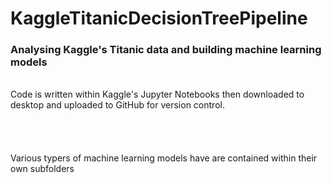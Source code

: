 # KaggleTitanicDecisionTreePipeline <br />

### Analysing Kaggle's Titanic data and building machine learning models <br />

<br />
Code is written within Kaggle's Jupyter Notebooks then downloaded to desktop and uploaded to GitHub for version control. <br />
<br />

<br />

<br />

<br />
Various typers of machine learning models have are contained within their own subfolders
<br />
